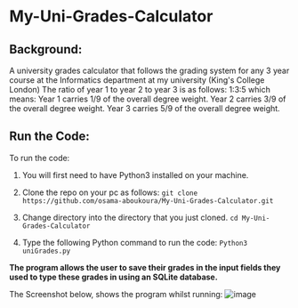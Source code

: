 # My-Uni-Grades-Calculator

## Background: 

A university grades calculator that follows the grading system for any 3 year course at the Informatics department at my university (King's College London)
The ratio of year 1 to year 2 to year 3 is as follows:
1:3:5 
which means:
Year 1 carries 1/9 of the overall degree weight. 
Year 2 carries 3/9 of the overall degree weight. 
Year 3 carries 5/9 of the overall degree weight. 

## Run the Code: 

To run the code: 

1. You will first need to have Python3 installed on your machine. 

2. Clone the repo on your pc as follows:
  ```git clone https://github.com/osama-aboukoura/My-Uni-Grades-Calculator.git```

3. Change directory into the directory that you just cloned. 
  ```cd My-Uni-Grades-Calculator```

4. Type the following Python command to run the code: 
  ```Python3 uniGrades.py```
  
**The program allows the user to save their grades in the input fields they used to type these grades in using an SQLite database.**

The Screenshot below, shows the program whilst running: 
![image](https://github.com/osama-aboukoura/My-Uni-Grades-Calculator/blob/master/screenShot.png)
